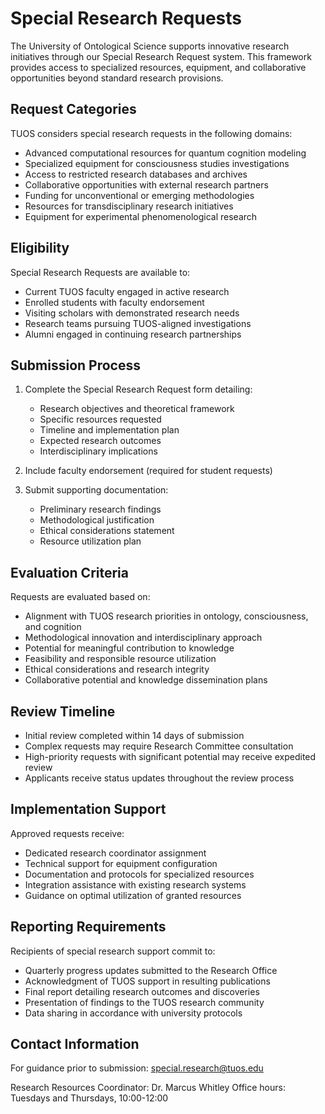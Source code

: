 # Special Research Requests

The University of Ontological Science supports innovative research initiatives through our Special Research Request system. This framework provides access to specialized resources, equipment, and collaborative opportunities beyond standard research provisions.

## Request Categories

TUOS considers special research requests in the following domains:

- Advanced computational resources for quantum cognition modeling
- Specialized equipment for consciousness studies investigations
- Access to restricted research databases and archives
- Collaborative opportunities with external research partners
- Funding for unconventional or emerging methodologies
- Resources for transdisciplinary research initiatives
- Equipment for experimental phenomenological research

## Eligibility

Special Research Requests are available to:

- Current TUOS faculty engaged in active research
- Enrolled students with faculty endorsement
- Visiting scholars with demonstrated research needs
- Research teams pursuing TUOS-aligned investigations
- Alumni engaged in continuing research partnerships

## Submission Process

1. Complete the Special Research Request form detailing:
   - Research objectives and theoretical framework
   - Specific resources requested
   - Timeline and implementation plan
   - Expected research outcomes
   - Interdisciplinary implications

2. Include faculty endorsement (required for student requests)

3. Submit supporting documentation:
   - Preliminary research findings
   - Methodological justification
   - Ethical considerations statement
   - Resource utilization plan

## Evaluation Criteria

Requests are evaluated based on:

- Alignment with TUOS research priorities in ontology, consciousness, and cognition
- Methodological innovation and interdisciplinary approach
- Potential for meaningful contribution to knowledge
- Feasibility and responsible resource utilization
- Ethical considerations and research integrity
- Collaborative potential and knowledge dissemination plans

## Review Timeline

- Initial review completed within 14 days of submission
- Complex requests may require Research Committee consultation
- High-priority requests with significant potential may receive expedited review
- Applicants receive status updates throughout the review process

## Implementation Support

Approved requests receive:

- Dedicated research coordinator assignment
- Technical support for equipment configuration
- Documentation and protocols for specialized resources
- Integration assistance with existing research systems
- Guidance on optimal utilization of granted resources

## Reporting Requirements

Recipients of special research support commit to:

- Quarterly progress updates submitted to the Research Office
- Acknowledgment of TUOS support in resulting publications
- Final report detailing research outcomes and discoveries
- Presentation of findings to the TUOS research community
- Data sharing in accordance with university protocols

## Contact Information

For guidance prior to submission:
special.research@tuos.edu

Research Resources Coordinator: Dr. Marcus Whitley
Office hours: Tuesdays and Thursdays, 10:00-12:00
